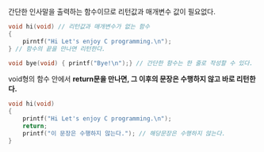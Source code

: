 간단한 인사말을 출력하는 함수이므로 리턴값과 매개변수 값이 필요없다.
```c
void hi(void) // 리턴값과 매개변수가 없는 함수
{
	pirntf("Hi Let's enjoy C programming.\n");
} // 함수의 끝을 만나면 리턴한다.

void bye(void) { printf("Bye!\n");} // 간단한 함수는 한 줄로 작성할 수 있다.
```

void형의 함수 안에서 **return문을 만나면, 그 이후의 문장은 수행하지 않고 바로 리턴한다.**
```c
void hi(void)
{
	printf("Hi Let's enjoy C programming.\n");
	return;
	printf("이 문장은 수행하지 않는다."); // 해당문장은 수행하지 않는다.
}
```